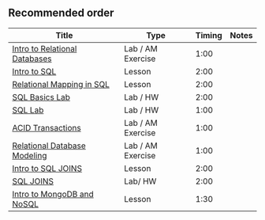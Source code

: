 ## Recommended order

Title | Type | Timing | Notes 
----- | ---- | --     | -----
[Intro to Relational Databases](./relational-databases-intro-lesson) | Lab / AM Exercise | 1:00 |
[Intro to SQL](./sql-intro-lesson) | Lesson   | 2:00 |
[Relational Mapping in SQL](./sql-relational-mapping-lesson) | Lesson | 2:00 |
[SQL Basics Lab](./sql-intro-lab) | Lab / HW   | 2:00 | 
[SQL Lab](./sql-airplane-lab)     | Lab / HW   | 1:00 | 
[ACID Transactions](./acid-transactions) | Lab / AM Exercise   | 1:00 | 
[Relational Database Modeling](./relational-database-modeling) | Lab / AM Exercise | 1:00 | 
[Intro to SQL JOINS](./sql-joins-lesson) | Lesson | 2:00 |
[SQL JOINS](./sql-joins-lab)  | Lab/ HW  | 2:00 |
[Intro to MongoDB and NoSQL](./mongo-nosql-intro-lesson) | Lesson | 1:30 |
